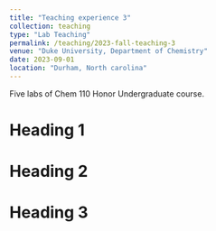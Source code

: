 ```yaml
---
title: "Teaching experience 3"
collection: teaching
type: "Lab Teaching"
permalink: /teaching/2023-fall-teaching-3
venue: "Duke University, Department of Chemistry"
date: 2023-09-01
location: "Durham, North carolina"
---
```


Five labs of Chem 110 Honor Undergraduate course.

Heading 1
======

Heading 2
======

Heading 3
======
